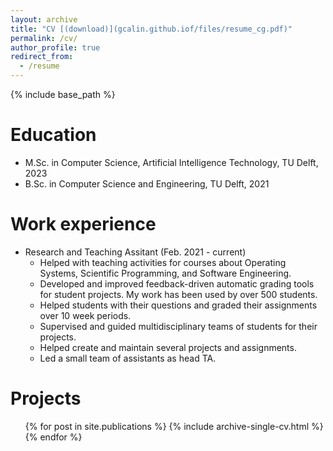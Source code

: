 ```yaml
---
layout: archive
title: "CV [(download)](gcalin.github.iof/files/resume_cg.pdf)"
permalink: /cv/
author_profile: true
redirect_from:
  - /resume
---
```


{% include base_path %}

Education
======
* M.Sc. in Computer Science, Artificial Intelligence Technology, TU Delft, 2023
* B.Sc. in Computer Science and Engineering, TU Delft, 2021


Work experience
======
* Research and Teaching Assitant (Feb. 2021 - current)
  * Helped with teaching activities for courses about Operating Systems, Scientific Programming, and Software Engineering.
  * Developed and improved feedback-driven automatic grading tools for student projects. My work has been used by over 500 students.
  * Helped students with their questions and graded their assignments over 10 week periods.
  * Supervised and guided multidisciplinary teams of students for their projects.
  * Helped create and maintain several projects and assignments.
  * Led a small team of assistants as head TA.

Projects
======
  <ul>{% for post in site.publications %}
    {% include archive-single-cv.html %}
  {% endfor %}</ul>

